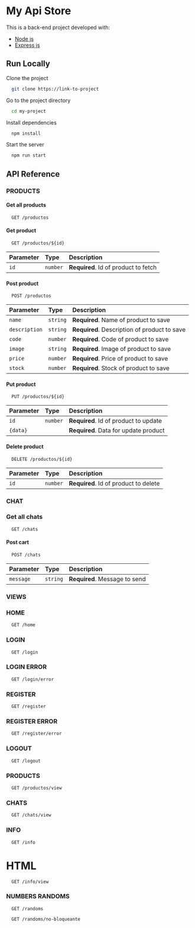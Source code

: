 
# My Api Store


This is a back-end project developed with:

- [Node js](https://nodejs.org/en/)
- [Express js](https://expressjs.com/es/)

## Run Locally

Clone the project

```bash
  git clone https://link-to-project
```

Go to the project directory

```bash
  cd my-project
```

Install dependencies

```bash
  npm install
```

Start the server

```bash
  npm run start
```

## API Reference

### PRODUCTS

#### Get all products

```http
  GET /productos
```

#### Get product

```http
  GET /productos/${id}
```

| Parameter | Type     | Description                       |
| :-------- | :------- | :-------------------------------- |
| `id`      | `number` | **Required**. Id of product to fetch |

#### Post product

```http
  POST /productos
```

| Parameter | Type     | Description                       |
| :-------- | :------- | :-------------------------------- |
| `name`      | `string` | **Required**. Name of product to save |
| `description`      | `string` | **Required**. Description of product to save |
| `code`      | `number` | **Required**. Code of product to save |
| `image`      | `string` | **Required**. Image of product to save |
| `price`      | `number` | **Required**. Price of product to save |
| `stock`      | `number` | **Required**. Stock of product to save |

#### Put product

```http
  PUT /productos/${id}
```

| Parameter | Type     | Description                       |
| :-------- | :------- | :-------------------------------- |
| `id`      | `number` | **Required**. Id of product to update |
| `{data}`      |  | **Required**. Data for update product |

#### Delete product

```http
  DELETE /productos/${id}
```

| Parameter | Type     | Description                       |
| :-------- | :------- | :-------------------------------- |
| `id`      | `number` | **Required**. Id of product to delete |


### CHAT

### Get all chats

```http
  GET /chats
```

#### Post cart

```http
  POST /chats
```
| Parameter | Type     | Description                       |
| :-------- | :------- | :-------------------------------- |
| `message`      | `string` | **Required**. Message to send |


### VIEWS

### HOME

```http
  GET /home
```

### LOGIN

```http
  GET /login
```

### LOGIN ERROR

```http
  GET /login/error
```

### REGISTER

```http
  GET /register
```

### REGISTER ERROR

```http
  GET /register/error
```

### LOGOUT

```http
  GET /logout
```

### PRODUCTS

```http
  GET /productos/view
```

### CHATS

```http
  GET /chats/view
```

### INFO

```http
  GET /info
```

# HTML
```http
  GET /info/view
```

### NUMBERS RANDOMS

```http
  GET /randoms
```

```http
  GET /randoms/no-bloqueante
```